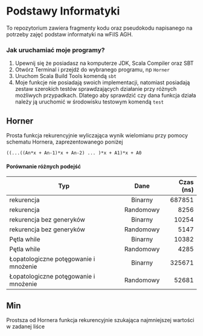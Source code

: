 # Podstawy Informatyki

To repozytorium zawiera fragmenty kodu oraz pseudokodu
napisanego na potrzeby zajęć podstaw informatyki na wFiIS AGH.

### Jak uruchamiać moje programy?
1. Upewnij się że posiadasz na komputerze JDK, Scala Compiler oraz SBT
2. Otwórz Terminal i przejdź do wybranego programu, np `Horner`
3. Uruchom Scala Build Tools komendą `sbt`
4. Moje funkcje nie posiadają swoich implementacji, natomiast posiadają
   zestaw szerokich testów sprawdzających działanie przy różnych możliwych
   przypadkach. Dlatego aby sprawdzić czy dana funkcja działa należy ją
   uruchomić w środowisku testowym komendą `test`
   
## Horner

Prosta funkcja rekurencyjnie wyliczająca wynik wielomianu przy pomocy
schematu Hornera, zaprezentowanego poniżej

```
((...((An*x + An-1)*x + An-2) ... )*x + A1)*x + A0
```

#### Porównanie różnych podejść 

| Typ        | Dane           | Czas (ns)  |
| ------------- |:-------------:| -----:|
| rekurencja      | Binarny | 687851 |
| rekurencja     | Randomowy      |   8256 |
| rekurencja bez generyków |  Binarny      |    10254 |
| rekurencja bez generyków | Randomowy      |    5147 |
| Pętla while      | Binarny | 10382 |
| Pętla while     | Randomowy      |   4285 |
| Łopatologiczne potęgowanie i mnożenie  |  Binarny      |    325671 |
| Łopatologiczne potęgowanie i mnożenie      | Randomowy      |     52681 |

## Min

Prostsza od Hornera funkcja rekurencyjnie szukająca najmniejszej wartości w
zadanej liśce
